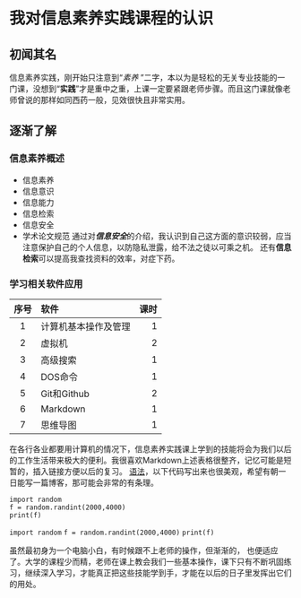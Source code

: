 # 我对信息素养实践课程的认识

## 初闻其名

信息素养实践，刚开始只注意到“*素养* ”二字，本以为是轻松的无关专业技能的一门课，没想到“**实践**”才是重中之重，上课一定要紧跟老师步骤。而且这门课就像老师曾说的那样如同西药一般，见效很快且非常实用。  

## 逐渐了解

### 信息素养概述

- 信息素养
- 信息意识
- 信息能力
- 信息检索
- 信息安全
- 学术论文规范
  通过对***信息安全***的介绍，我认识到自己这方面的意识较弱，应当注意保护自己的个人信息，以防隐私泄露，给不法之徒以可乘之机。  还有**信息检索**可以提高我查找资料的效率，对症下药。

### 学习相关软件应用

| 序号 | 软件                 | 课时 | 
| :--: | :------------------- | ---: | 
|  1   | 计算机基本操作及管理 |    1 |
|  2   | 虚拟机               |    2 | 
|  3   | 高级搜索             |    1 | 
|  4   | DOS命令              |    1 |    
|  5   | Git和Github          |    2 |   
|  6   | Markdown             |    1 |
|  7   | 思维导图             |    1 |   

在各行各业都要用计算机的情况下，信息素养实践课上学到的技能将会为我们以后的工作生活带来极大的便利。我很喜欢Markdown上述表格很整齐，记忆可能是短暂的，插入链接方便以后的复习。 [语法](https://blog.csdn.net/u014061630/article/details/81359144#23-%E9%93%BE%E6%8E%A5)，以下代码写出来也很美观，希望有朝一日能写一篇博客，那可能会非常的有条理。  
   
```
import random  
f = random.randint(2000,4000)  
print(f)
```
`import random`
`f = random.randint(2000,4000)`
`print(f)`

虽然最初身为一个电脑小白，有时候跟不上老师的操作，但渐渐的， 也便适应了。大学的课程少而精，老师在课上教会我们一些基本操作，课下只有不断巩固练习，继续深入学习，才能真正把这些技能学到手，才能在以后的日子里发挥出它们的用处。





